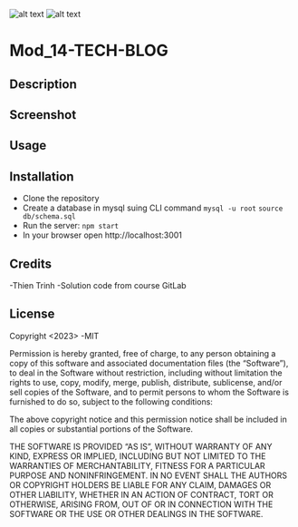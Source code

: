 ![alt text](https://img.shields.io/badge/License-GPLv2-brightgreen)
![alt text](https://img.shields.io/badge/Ver.-1.0.0-blue)
# Mod_14-TECH-BLOG


## Description



## Screenshot



## Usage



## Installation

-   Clone the repository
-   Create a database in mysql suing CLI command 
    `mysql -u root`
    `source db/schema.sql`
-   Run the server:
    `npm start`
-   In your browser open http://localhost:3001


## Credits
-Thien Trinh
-Solution code from course GitLab

## License
Copyright <2023> <COPYRIGHT Mod_14-TECH-BLOG>
-MIT

Permission is hereby granted, free of charge, to any person obtaining a copy of this software and associated documentation files (the “Software”), to deal in the Software without restriction, including without limitation the rights to use, copy, modify, merge, publish, distribute, sublicense, and/or sell copies of the Software, and to permit persons to whom the Software is furnished to do so, subject to the following conditions:

The above copyright notice and this permission notice shall be included in all copies or substantial portions of the Software.

THE SOFTWARE IS PROVIDED “AS IS”, WITHOUT WARRANTY OF ANY KIND, EXPRESS OR IMPLIED, INCLUDING BUT NOT LIMITED TO THE WARRANTIES OF MERCHANTABILITY, FITNESS FOR A PARTICULAR PURPOSE AND NONINFRINGEMENT. IN NO EVENT SHALL THE AUTHORS OR COPYRIGHT HOLDERS BE LIABLE FOR ANY CLAIM, DAMAGES OR OTHER LIABILITY, WHETHER IN AN ACTION OF CONTRACT, TORT OR OTHERWISE, ARISING FROM, OUT OF OR IN CONNECTION WITH THE SOFTWARE OR THE USE OR OTHER DEALINGS IN THE SOFTWARE.